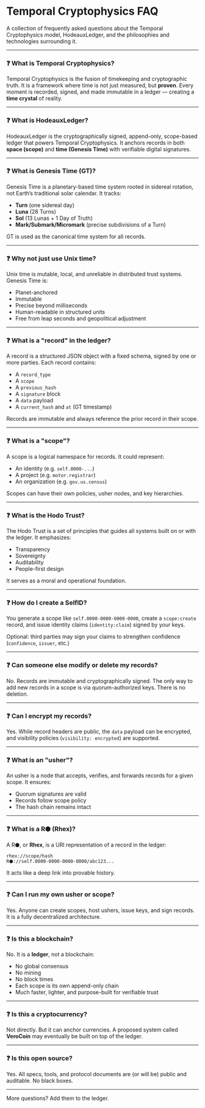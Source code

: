 # Temporal Cryptophysics FAQ

A collection of frequently asked questions about the Temporal Cryptophysics model, HodeauxLedger, and the philosophies and technologies surrounding it.

---

### ❓ What is Temporal Cryptophysics?

Temporal Cryptophysics is the fusion of timekeeping and cryptographic truth. It is a framework where time is not just measured, but **proven**. Every moment is recorded, signed, and made immutable in a ledger — creating a **time crystal** of reality.

---

### ❓ What is HodeauxLedger?

HodeauxLedger is the cryptographically signed, append-only, scope-based ledger that powers Temporal Cryptophysics. It anchors records in both **space (scope)** and **time (Genesis Time)** with verifiable digital signatures.

---

### ❓ What is Genesis Time (GT)?

Genesis Time is a planetary-based time system rooted in sidereal rotation, not Earth’s traditional solar calendar. It tracks:

-   **Turn** (one sidereal day)
-   **Luna** (28 Turns)
-   **Sol** (13 Lunas + 1 Day of Truth)
-   **Mark/Submark/Micromark** (precise subdivisions of a Turn)

GT is used as the canonical time system for all records.

---

### ❓ Why not just use Unix time?

Unix time is mutable, local, and unreliable in distributed trust systems. Genesis Time is:

-   Planet-anchored
-   Immutable
-   Precise beyond milliseconds
-   Human-readable in structured units
-   Free from leap seconds and geopolitical adjustment

---

### ❓ What is a "record" in the ledger?

A record is a structured JSON object with a fixed schema, signed by one or more parties. Each record contains:

-   A `record_type`
-   A `scope`
-   A `previous_hash`
-   A `signature` block
-   A `data` payload
-   A `current_hash` and `at` (GT timestamp)

Records are immutable and always reference the prior record in their scope.

---

### ❓ What is a "scope"?

A scope is a logical namespace for records. It could represent:

-   An identity (e.g. `self.0000-...`)
-   A project (e.g. `motor.registrar`)
-   An organization (e.g. `gov.us.census`)

Scopes can have their own policies, usher nodes, and key hierarchies.

---

### ❓ What is the Hodo Trust?

The Hodo Trust is a set of principles that guides all systems built on or with the ledger. It emphasizes:

-   Transparency
-   Sovereignty
-   Auditability
-   People-first design

It serves as a moral and operational foundation.

---

### ❓ How do I create a SelfID?

You generate a scope like `self.0000-0000-0000-0000`, create a `scope:create` record, and issue identity claims (`identity:claim`) signed by your keys.

Optional: third parties may sign your claims to strengthen confidence (`confidence`, `issuer`, etc.)

---

### ❓ Can someone else modify or delete my records?

No. Records are immutable and cryptographically signed. The only way to add new records in a scope is via quorum-authorized keys. There is no deletion.

---

### ❓ Can I encrypt my records?

Yes. While record headers are public, the `data` payload can be encrypted, and visibility policies (`visibility: encrypted`) are supported.

---

### ❓ What is an "usher"?

An usher is a node that accepts, verifies, and forwards records for a given scope. It ensures:

-   Quorum signatures are valid
-   Records follow scope policy
-   The hash chain remains intact

---

### ❓ What is a R⬢ (Rhex)?

A R⬢, or **Rhex**, is a URI representation of a record in the ledger:

```
rhex://scope/hash
R⬢://self.0000-0000-0000-0000/abc123...
```

It acts like a deep link into provable history.

---

### ❓ Can I run my own usher or scope?

Yes. Anyone can create scopes, host ushers, issue keys, and sign records. It is a fully decentralized architecture.

---

### ❓ Is this a blockchain?

No. It is a **ledger**, not a blockchain:

-   No global consensus
-   No mining
-   No block times
-   Each scope is its own append-only chain
-   Much faster, lighter, and purpose-built for verifiable trust

---

### ❓ Is this a cryptocurrency?

Not directly. But it can anchor currencies. A proposed system called **VeroCoin** may eventually be built on top of the ledger.

---

### ❓ Is this open source?

Yes. All specs, tools, and protocol documents are (or will be) public and auditable. No black boxes.

---

More questions? Add them to the ledger.

